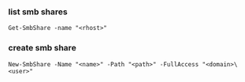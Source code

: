### list smb shares
```
Get-SmbShare -name "<rhost>"
```

### create smb share
```
New-SmbShare -Name "<name>" -Path "<path>" -FullAccess "<domain>\<user>"
```

